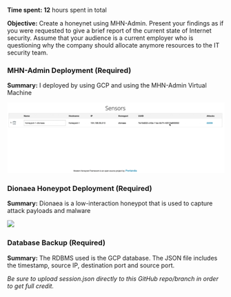 **Time spent:** **12** hours spent in total

**Objective:** Create a honeynet using MHN-Admin. Present your findings as if you were requested to give a brief report of the current state of Internet security. Assume that your audience is a current employer who is questioning why the company should allocate anymore resources to the IT security team.

### MHN-Admin Deployment (Required)

**Summary:** I deployed by using GCP and using the MHN-Admin Virtual Machine

<img src="Kapture 2022-04-25 at 16.14.20.gif">

### Dionaea Honeypot Deployment (Required)

**Summary:** Dionaea is a low-interaction honeypot that is used to capture attack payloads and malware

<img src="dionaea-honeypot.gif">

### Database Backup (Required) 

**Summary:** The RDBMS used is the GCP database. The JSON file includes the timestamp, source IP, destination port and source port.

*Be sure to upload session.json directly to this GitHub repo/branch in order to get full credit.*
